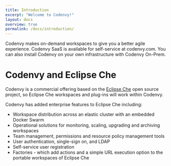 ```yaml
---
title: Introduction
excerpt: "Welcome to Codenvy!"
layout: docs
overview: true
permalink: /docs/introduction/
---
```

Codenvy makes on-demand workspaces to give you a better agile experience. Codenvy SaaS is available for self-service at codenvy.com. You can also install Codenvy on your own infrastructure with Codenvy On-Prem.
# Codenvy and Eclipse Che  
Codenvy is a commercial offering based on the [Eclipse Che](https://eclipse.org/che/) open source project, so Eclipse Che workspaces and plug-ins will work within Codenvy.

Codenvy has added enterprise features to Eclipse Che including:
* Workspace distribution across an elastic cluster with an embedded Docker Swarm
* Operational solutions for monitoring, scaling, upgrading and archiving workspaces
* Team management, permissions and resource policy management tools
* User authentication, single-sign on, and LDAP
* Self-service user registration
* Factories - which add actions and a simple URL execution option to the portable workspaces of Eclipse Che

